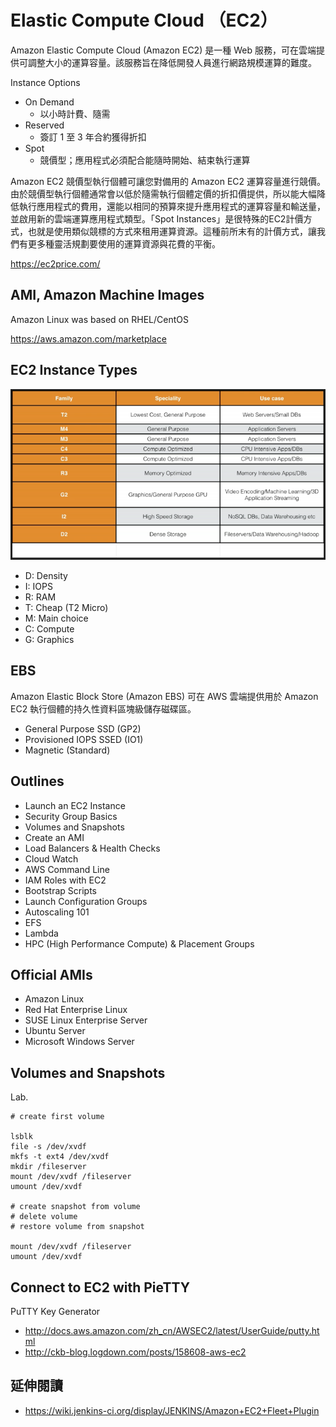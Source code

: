 # Elastic Compute Cloud （EC2）

Amazon Elastic Compute Cloud (Amazon EC2) 是一種 Web 服務，可在雲端提供可調整大小的運算容量。該服務旨在降低開發人員進行網路規模運算的難度。

Instance Options

* On Demand
  * 以小時計費、隨需
* Reserved
  * 簽訂 1 至 3 年合約獲得折扣
* Spot
  * 競價型；應用程式必須配合能隨時開始、結束執行運算

Amazon EC2 競價型執行個體可讓您對備用的 Amazon EC2 運算容量進行競價。由於競價型執行個體通常會以低於隨需執行個體定價的折扣價提供，所以能大幅降低執行應用程式的費用，還能以相同的預算來提升應用程式的運算容量和輸送量，並啟用新的雲端運算應用程式類型。「Spot Instances」是很特殊的EC2計價方式，也就是使用類似競標的方式來租用運算資源。這種前所末有的計價方式，讓我們有更多種靈活規劃要使用的運算資源與花費的平衡。

https://ec2price.com/

## AMI, Amazon Machine Images

Amazon Linux was based on RHEL/CentOS

https://aws.amazon.com/marketplace

## EC2 Instance Types

![](assets/README-45828.png)

* D: Density
* I: IOPS
* R: RAM
* T: Cheap (T2 Micro)
* M: Main choice
* C: Compute
* G: Graphics

## EBS

Amazon Elastic Block Store (Amazon EBS) 可在 AWS 雲端提供用於 Amazon EC2 執行個體的持久性資料區塊級儲存磁碟區。

* General Purpose SSD (GP2)
* Provisioned IOPS SSED (IO1)
* Magnetic (Standard)

## Outlines

* Launch an EC2 Instance
* Security Group Basics
* Volumes and Snapshots
* Create an AMI
* Load Balancers & Health Checks
* Cloud Watch
* AWS Command Line
* IAM Roles with EC2
* Bootstrap Scripts
* Launch Configuration Groups
* Autoscaling 101
* EFS
* Lambda
* HPC (High Performance Compute) & Placement Groups

## Official AMIs

* Amazon Linux
* Red Hat Enterprise Linux
* SUSE Linux Enterprise Server
* Ubuntu Server
* Microsoft Windows Server

## Volumes and Snapshots

Lab.

```
# create first volume

lsblk
file -s /dev/xvdf
mkfs -t ext4 /dev/xvdf
mkdir /fileserver
mount /dev/xvdf /fileserver
umount /dev/xvdf

# create snapshot from volume
# delete volume
# restore volume from snapshot

mount /dev/xvdf /fileserver
umount /dev/xvdf
```

## Connect to EC2 with PieTTY

PuTTY Key Generator

* http://docs.aws.amazon.com/zh_cn/AWSEC2/latest/UserGuide/putty.html
* http://ckb-blog.logdown.com/posts/158608-aws-ec2

## 延伸閱讀

* https://wiki.jenkins-ci.org/display/JENKINS/Amazon+EC2+Fleet+Plugin
